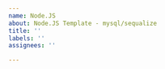 ```yaml
---
name: Node.JS
about: Node.JS Template - mysql/sequalize
title: ''
labels: ''
assignees: ''

---
```



